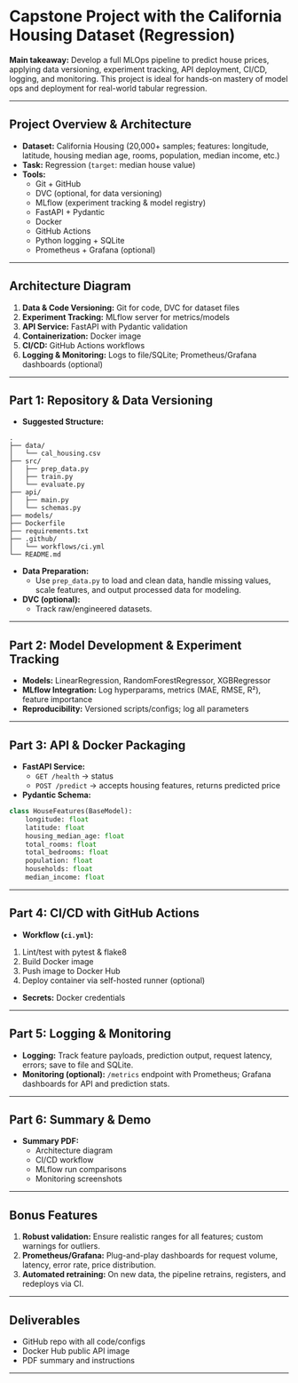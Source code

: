 # Capstone Project with the California Housing Dataset (Regression)

**Main takeaway:**
Develop a full MLOps pipeline to predict house prices, applying data versioning, experiment tracking, API deployment, CI/CD, logging, and monitoring. This project is ideal for hands-on mastery of model ops and deployment for real-world tabular regression.

***

## Project Overview \& Architecture

- **Dataset:** California Housing (20,000+ samples; features: longitude, latitude, housing median age, rooms, population, median income, etc.)
- **Task:** Regression (`target`: median house value)
- **Tools:**
    - Git + GitHub
    - DVC (optional, for data versioning)
    - MLflow (experiment tracking \& model registry)
    - FastAPI + Pydantic
    - Docker
    - GitHub Actions
    - Python logging + SQLite
    - Prometheus + Grafana (optional)

***

## Architecture Diagram

1. **Data \& Code Versioning:** Git for code, DVC for dataset files
2. **Experiment Tracking:** MLflow server for metrics/models
3. **API Service:** FastAPI with Pydantic validation
4. **Containerization:** Docker image
5. **CI/CD:** GitHub Actions workflows
6. **Logging \& Monitoring:** Logs to file/SQLite; Prometheus/Grafana dashboards (optional)

***

## Part 1: Repository \& Data Versioning

- **Suggested Structure:**

```
.
├── data/
│   └── cal_housing.csv
├── src/
│   ├── prep_data.py
│   ├── train.py
│   └── evaluate.py
├── api/
│   ├── main.py
│   └── schemas.py
├── models/
├── Dockerfile
├── requirements.txt
├── .github/
│   └── workflows/ci.yml
└── README.md
```

- **Data Preparation:**
    - Use `prep_data.py` to load and clean data, handle missing values, scale features, and output processed data for modeling.
- **DVC (optional):**
    - Track raw/engineered datasets.

***

## Part 2: Model Development \& Experiment Tracking

- **Models:** LinearRegression, RandomForestRegressor, XGBRegressor
- **MLflow Integration:** Log hyperparams, metrics (MAE, RMSE, R²), feature importance
- **Reproducibility:** Versioned scripts/configs; log all parameters

***

## Part 3: API \& Docker Packaging

- **FastAPI Service:**
    - `GET /health` → status
    - `POST /predict` → accepts housing features, returns predicted price
- **Pydantic Schema:**

```python
class HouseFeatures(BaseModel):
    longitude: float
    latitude: float
    housing_median_age: float
    total_rooms: float
    total_bedrooms: float
    population: float
    households: float
    median_income: float
```


***

## Part 4: CI/CD with GitHub Actions

- **Workflow (`ci.yml`):**

1. Lint/test with pytest \& flake8
2. Build Docker image
3. Push image to Docker Hub
4. Deploy container via self-hosted runner (optional)
- **Secrets:** Docker credentials

***

## Part 5: Logging \& Monitoring

- **Logging:** Track feature payloads, prediction output, request latency, errors; save to file and SQLite.
- **Monitoring (optional):** `/metrics` endpoint with Prometheus; Grafana dashboards for API and prediction stats.

***

## Part 6: Summary \& Demo

- **Summary PDF:**
    - Architecture diagram
    - CI/CD workflow
    - MLflow run comparisons
    - Monitoring screenshots

***

## Bonus Features

1. **Robust validation:** Ensure realistic ranges for all features; custom warnings for outliers.
2. **Prometheus/Grafana:** Plug-and-play dashboards for request volume, latency, error rate, price distribution.
3. **Automated retraining:** On new data, the pipeline retrains, registers, and redeploys via CI.

***

## Deliverables

- GitHub repo with all code/configs
- Docker Hub public API image
- PDF summary and instructions

***
